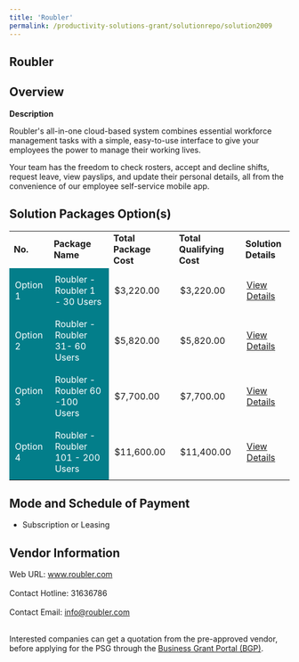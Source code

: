 ```yaml
---
title: 'Roubler'
permalink: /productivity-solutions-grant/solutionrepo/solution2009
---
```


## Roubler

## Overview

**Description**

Roubler's all-in-one cloud-based system combines essential workforce management tasks with a simple, easy-to-use interface to give your employees the power to manage their working lives.

Your team has the freedom to check rosters, accept and decline shifts, request leave, view payslips, and update their personal details, all from the convenience of our employee self-service mobile app.

## Solution Packages Option(s)

<table>
<tr>
<td><b>No.</b></td>
<td><b>Package Name</b></td>
<td><b>Total Package Cost</b></td>
<td><b>Total Qualifying Cost</b></td>
<td><b>Solution Details</b></td>
</tr>
<tr>
<td style='padding: 10px; background-color: #037E8A; color: #FFFFFF;'>Option 1</td>
<td style='padding: 10px; background-color: #037E8A; color: #FFFFFF;'>Roubler - Roubler 1 - 30 Users </td>
<td style='padding: 10px;'>$3,220.00</td>
<td style='padding: 10px;'>$3,220.00</td>
<td style='padding: 10px;'><a href='https://www.gobusiness.gov.sg/images/psg/Roubler20200690_Desensitised_Annex_3_Part_1.pdf' target='_blank'>View Details</a></td>
</tr>
<tr>
<td style='padding: 10px; background-color: #037E8A; color: #FFFFFF;'>Option 2</td>
<td style='padding: 10px; background-color: #037E8A; color: #FFFFFF;'>Roubler - Roubler 31- 60 Users </td>
<td style='padding: 10px;'>$5,820.00</td>
<td style='padding: 10px;'>$5,820.00</td>
<td style='padding: 10px;'><a href='https://www.gobusiness.gov.sg/images/psg/Roubler20200690_Desensitised_Annex_3_Part_2.pdf' target='_blank'>View Details</a></td>
</tr>
<tr>
<td style='padding: 10px; background-color: #037E8A; color: #FFFFFF;'>Option 3</td>
<td style='padding: 10px; background-color: #037E8A; color: #FFFFFF;'>Roubler - Roubler 60 -100 Users </td>
<td style='padding: 10px;'>$7,700.00</td>
<td style='padding: 10px;'>$7,700.00</td>
<td style='padding: 10px;'><a href='https://www.gobusiness.gov.sg/images/psg/Roubler20200690_Desensitised_Annex_3_Part_3.pdf' target='_blank'>View Details</a></td>
</tr>
<tr>
<td style='padding: 10px; background-color: #037E8A; color: #FFFFFF;'>Option 4</td>
<td style='padding: 10px; background-color: #037E8A; color: #FFFFFF;'>Roubler - Roubler 101 - 200 Users </td>
<td style='padding: 10px;'>$11,600.00</td>
<td style='padding: 10px;'>$11,400.00</td>
<td style='padding: 10px;'><a href='https://www.gobusiness.gov.sg/images/psg/Roubler20200690_Desensitised_Annex_3_Part_4.pdf' target='_blank'>View Details</a></td>
</tr>
</table>

## Mode and Schedule of Payment

 - Subscription or Leasing

## Vendor Information

 Web URL: www.roubler.com <br><br>Contact Hotline: 31636786 <br><br>Contact Email: info@roubler.com <br><br>

Interested companies can get a quotation from the pre-approved vendor, before applying for the PSG through the <a href='https://www.businessgrants.gov.sg/' target='_blank' rel='noopener'>Business Grant Portal (BGP)</a>.

<script src="/jquery/resize-tables.js"></script>
